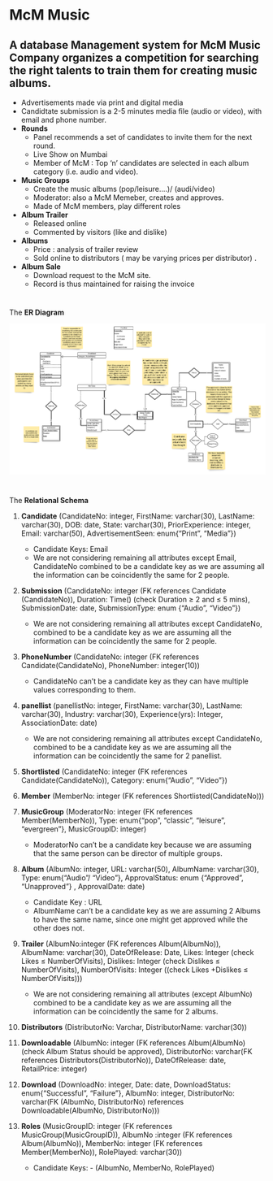 # McM Music
A database Management system for **McM Music Company** organizes a competition for searching the right talents to train them for creating music albums.
-- 

* Advertisements made via print and digital media
* Candidtate submission is a 2-5 minutes media file (audio or video), with email and phone number.
* **Rounds**
  - Panel recommends a set of candidates to invite them for the next round. 
  - Live Show on Mumbai
  - Member of McM : Top ‘n’ candidates are selected in each album category (i.e. audio and video).
* **Music Groups**
  - Create the music albums (pop/leisure....)/ (audi/video) 
  - Moderator: also a McM Memeber, creates and approves. 
  -  Made of McM members, play different roles 
* **Album Trailer**
  - Released online 
  - Commented by visitors (like and dislike)
* **Albums**
  - Price : analysis of trailer review 
  - Sold online to distributors ( may be varying prices per distributor) .
* **Album Sale**
  - Download request to the McM site.
  - Record is thus maintained for raising the invoice

#
The **ER Diagram**

![ER_Diagram](https://github.com/prashasti19075/McM-Music/blob/main/Midsem%20ER%20Diagram.png)

#
The **Relational Schema** 

1. **Candidate** (CandidateNo: integer, FirstName: varchar(30), LastName: varchar(30), DOB: date, State: varchar(30), PriorExperience: integer, Email: varchar(50), AdvertisementSeen: enum{“Print”, “Media”})
    - Candidate Keys: Email
    - We are not considering remaining all attributes except Email, CandidateNo combined to be a candidate key as we are assuming all the information can be coincidently the same for 2 people.
 
2. **Submission** (CandidateNo: integer (FK references Candidate (CandidateNo)), Duration: Time() (check Duration ≥ 2 and ≤ 5 mins), SubmissionDate: date, SubmissionType: enum
{“Audio”, “Video”})
    - We are not considering remaining all attributes except CandidateNo, combined to be a candidate key as we are assuming all the information can be coincidently the same for 2 people.
3. **PhoneNumber** (CandidateNo: integer (FK references Candidate(CandidateNo), PhoneNumber: integer(10))
    - CandidateNo can’t be a candidate key as they can have multiple values corresponding to them.
4. **panellist** (panellistNo: integer, FirstName: varchar(30), LastName: varchar(30), Industry: varchar(30), Experience(yrs): Integer, AssociationDate: date)
    - We are not considering remaining all attributes except CandidateNo, combined to be a candidate key as we are assuming all the information can be coincidently the same for 2 panellist.
5. **Shortlisted** (CandidateNo: integer (FK references Candidate(CandidateNo)), Category: enum{“Audio”, “Video”})
6. **Member** (MemberNo: integer (FK references Shortlisted(CandidateNo)))
7. **MusicGroup** (ModeratorNo: integer (FK references Member(MemberNo)), Type: enum{“pop”, “classic”, “leisure”, “evergreen”}, MusicGroupID: integer)
    - ModeratorNo can’t be a candidate key because we are assuming that the same person can be director of multiple groups.
8. **Album** (AlbumNo: integer, URL: varchar(50), AlbumName: varchar(30), Type: enum{“Audio”/ “Video”}, ApprovalStatus: enum {“Approved”, “Unapproved”} ,
ApprovalDate: date)
    - Candidate Key : URL
    - AlbumName can’t be a candidate key as we are assuming 2 Albums to have the same name, since one might get approved while the other does not.
9. **Trailer** (AlbumNo:integer (FK references Album(AlbumNo)), AlbumName: varchar(30), DateOfRelease: Date, Likes: Integer (check Likes ≤ NumberOfVisits), Dislikes: Integer
(check Dislikes ≤ NumberOfVisits), NumberOfVisits: Integer ((check Likes +Dislikes ≤ NumberOfVisits)))
    - We are not considering remaining all attributes (except AlbumNo) combined to be a candidate key as we are assuming all the information can be coincidently the same for 2 albums.
10. **Distributors** (DistributorNo: Varchar, DistributorName: varchar(30)) 
11. **Downloadable** (AlbumNo: integer (FK references Album(AlbumNo) (check Album Status should be approved), DistributorNo: varchar(FK references Distributors(DistributorNo)),
DateOfRelease: date, RetailPrice: integer)
12. **Download** (DownloadNo: integer, Date: date, DownloadStatus: enum{“Successful”, “Failure”}, AlbumNo: integer, DistributorNo: varchar(FK (AlbumNo, DistributorNo)
references Downloadable(AlbumNo, DistributorNo)))
13. **Roles** (MusicGroupID: integer (FK references MusicGroup(MusicGroupID)), AlbumNo :integer (FK references Album(AlbumNo)), MemberNo: integer (FK references Member(MemberNo)), RolePlayed: varchar(30))
    - Candidate Keys: - (AlbumNo, MemberNo, RolePlayed)
